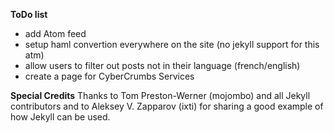 **ToDo list**
* add Atom feed
* setup haml convertion everywhere on the site (no jekyll support for this atm)
* allow users to filter out posts not in their language (french/english)
* create a page for CyberCrumbs Services 

**Special Credits**
Thanks to Tom Preston-Werner (mojombo) and all Jekyll contributors and to Aleksey V. Zapparov (ixti) for sharing a good example of how Jekyll can be used.
